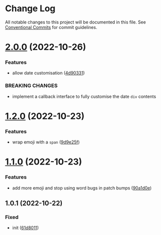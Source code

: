 # Change Log

All notable changes to this project will be documented in this file.
See [Conventional Commits](https://conventionalcommits.org) for commit guidelines.

# [2.0.0](https://github.com/codsen/codsen/compare/remark-conventional-commit-changelog-timeline@1.2.0...remark-conventional-commit-changelog-timeline@2.0.0) (2022-10-26)

### Features

- allow date customisation ([4d90331](https://github.com/codsen/codsen/commit/4d903316809d6632753a8a33f7d9a007a94b89e4))

### BREAKING CHANGES

- implement a callback interface to fully customise the date `div` contents

# [1.2.0](https://github.com/codsen/codsen/compare/remark-conventional-commit-changelog-timeline@1.1.0...remark-conventional-commit-changelog-timeline@1.2.0) (2022-10-23)

### Features

- wrap emoji with a `span` ([9d9e25f](https://github.com/codsen/codsen/commit/9d9e25f86fb333a60d5f2fff7f0f293bb5620c63))

# [1.1.0](https://github.com/codsen/codsen/compare/remark-conventional-commit-changelog-timeline@1.0.1...remark-conventional-commit-changelog-timeline@1.1.0) (2022-10-23)

### Features

- add more emoji and stop using word bugs in patch bumps ([90a1d0e](https://github.com/codsen/codsen/commit/90a1d0ef1132f0976502ea55d42a9a06ca986d24))

## 1.0.1 (2022-10-22)

### Fixed

- init ([61d8011](https://github.com/codsen/codsen/commit/61d8011adcbd4c49642ba7e7a3e3c50feb460ef9))
